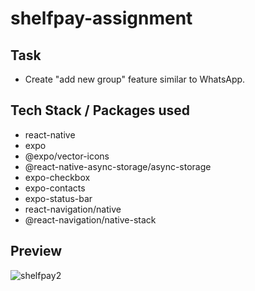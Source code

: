 # shelfpay-assignment

## Task
- Create "add new group" feature similar to WhatsApp.

## Tech Stack / Packages used
- react-native
- expo
- @expo/vector-icons
- @react-native-async-storage/async-storage
- expo-checkbox
- expo-contacts
- expo-status-bar
- react-navigation/native
- @react-navigation/native-stack

## Preview

![shelfpay2](https://user-images.githubusercontent.com/64675650/218385491-18592f40-f3a5-4ffe-aae1-da6a14b864b0.gif)
